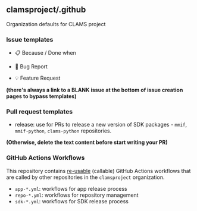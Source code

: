## clamsproject/.github

Organization defaults for CLAMS project

### Issue templates

* 📋 Because / Done when

* 🐛 Bug Report

* 💡 Feature Request

**(there's always a link to a BLANK issue at the bottom of issue creation pages to bypass templates)**

### Pull request templates

* release: use for PRs to release a new version of SDK packages - `mmif`, `mmif-python`, `clams-python` repositories.

**(Otherwise, delete the text content before start writing your PR)**

### GitHub Actions Workflows

This repository contains [re-usable](https://docs.github.com/en/actions/using-workflows/reusing-workflows) (callable) GitHub Actions workflows that are called by other repositories in the `clamsproject` organization. 

* `app-*.yml`: workflows for app release process
* `repo-*.yml`: workflows for repository management
* `sdk-*.yml`: workflows for SDK release process

